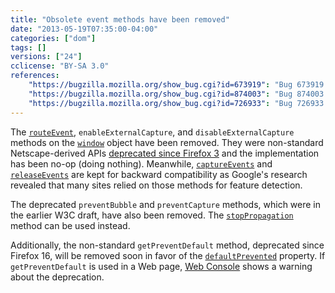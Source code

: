 ```yaml
---
title: "Obsolete event methods have been removed"
date: "2013-05-19T07:35:00-04:00"
categories: ["dom"]
tags: []
versions: ["24"]
cclicense: "BY-SA 3.0"
references:
    "https://bugzilla.mozilla.org/show_bug.cgi?id=673919": "Bug 673919 – Remove routeEvent, enableExternalCapture and disableExternalCapture"
    "https://bugzilla.mozilla.org/show_bug.cgi?id=874003": "Bug 874003 – Remove preventBubble and preventCapture"
    "https://bugzilla.mozilla.org/show_bug.cgi?id=726933": "Bug 726933 – Warn about getPreventDefault being deprecated"
---
```

The [`routeEvent`](https://developer.mozilla.org/en-US/docs/Web/API/window.routeEvent), `enableExternalCapture`, and `disableExternalCapture` methods on the [`window`](https://developer.mozilla.org/en-US/docs/Web/API/window) object have been removed. They were non-standard Netscape-derived APIs [deprecated since Firefox 3](https://developer.mozilla.org/en-US/docs/Gecko_1.9_Changes_affecting_websites) and the implementation has been no-op (doing nothing). Meanwhile, [`captureEvents`](https://developer.mozilla.org/en-US/docs/Web/API/window.captureEvents) and [`releaseEvents`](https://developer.mozilla.org/en-US/docs/Web/API/window.releaseEvents) are kept for backward compatibility as Google's research revealed that many sites relied on those methods for feature detection.

The deprecated `preventBubble` and `preventCapture` methods, which were in the earlier W3C draft, have also been removed. The [`stopPropagation`](https://developer.mozilla.org/en-US/docs/Web/API/event.stopPropagation) method can be used instead.

Additionally, the non-standard `getPreventDefault` method, deprecated since Firefox 16, will be removed soon in favor of the [`defaultPrevented`](https://developer.mozilla.org/en-US/docs/Web/API/event.defaultPrevented) property. If `getPreventDefault` is used in a Web page, [Web Console](https://developer.mozilla.org/en-US/docs/Tools/Web_Console) shows a warning about the deprecation.
